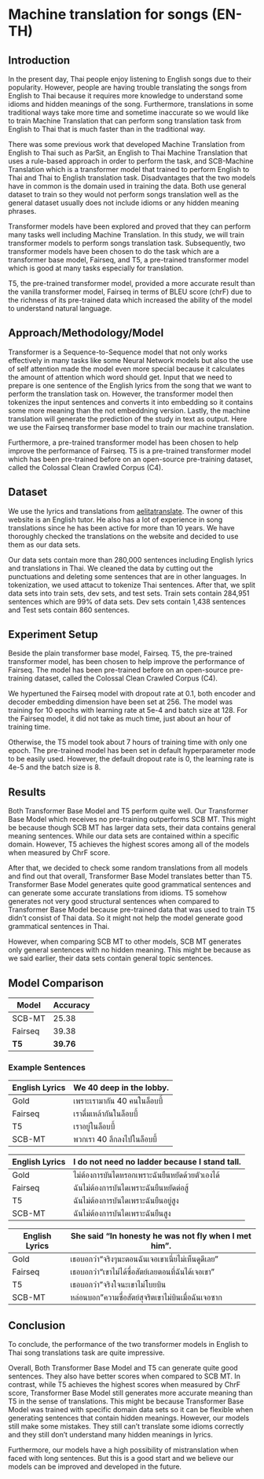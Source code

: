 # Machine translation for songs (EN-TH)
 
## Introduction
<p>In the present day, Thai people enjoy listening to English songs due to their popularity. However, people are having trouble translating the songs from English to Thai because it requires more knowledge to understand some idioms and hidden meanings of the song. Furthermore, translations in some traditional ways take more time and sometime inaccurate so we would like to train Machine Translation that can perform song translation task from English to Thai that is much faster than in the traditional way. 

<p>There was some previous work that developed Machine Translation from English to Thai such as ParSit, an English to Thai Machine Translation that uses a rule-based approach in order to perform the task, and SCB-Machine Translation which is a transformer model that trained to perform English to Thai and Thai to English translation task. Disadvantages that the two models have in common is the domain used in training the data. Both use general dataset to train so they would not perform songs translation well as the general dataset usually does not include idioms or any hidden meaning phrases.

<p>Transformer models have been explored and proved that they can perform many tasks well including Machine Translation. In this study, we will train transformer models to perform songs translation task. Subsequently, two transformer models have been chosen to do the task which are a transformer base model, Fairseq, and T5, a pre-trained transformer model which is good at many tasks especially for translation.

<p>T5, the pre-trained transformer model, provided a more accurate result than the vanilla transformer model, Fairseq in terms of BLEU score (chrF) due to the richness of its pre-trained data which increased the ability of the model to understand natural language.

## Approach/Methodology/Model
<p>Transformer is a Sequence-to-Sequence model that not only works effectively in many tasks like some Neural Network models but also the use of self attention made the model even more special because it calculates the amount of attention which word should get. Input that we need to prepare is one sentence of the English lyrics from the song that we want to perform the translation task on. However, the transformer model then tokenizes the input sentences and converts it into embedding so it contains some more meaning than the not embeddning version. Lastly, the machine translation will generate the prediction of the study in text  as output. Here we use the Fairseq transformer base model to train our machine translation.

<p>Furthermore, a pre-trained transformer model has been chosen to help improve the performance of Fairseq. T5 is a pre-trained transformer model which has been pre-trained before on an open-source pre-training dataset, called the Colossal Clean Crawled Corpus (C4).

## Dataset
<p>We use the lyrics and translations from <a href='https://www.aelitaxtranslate.com'>aelitatranslate</a>. The owner of this website is an English tutor. He also has a lot of experience in song translations since he has been active for more than 10 years. We have thoroughly checked the translations on the website and decided to use them as our data sets.

<p>Our data sets contain more than 280,000 sentences including English lyrics and translations in Thai. We cleaned the data by cutting out the punctuations and deleting some sentences that are in other languages. In tokenization, we used attacut to tokenize Thai sentences. After that, we split data sets into train sets, dev sets, and test sets. Train sets contain 284,951 sentences which are 99% of data sets. Dev sets contain 1,438 sentences and Test sets contain 860 sentences.

## Experiment Setup
<p>Beside the plain transformer base model, Fairseq. T5, the pre-trained transformer model, has been chosen to help improve the performance of Fairseq. The model has been pre-trained before on an open-source pre-training dataset, called the Colossal Clean Crawled Corpus (C4). 

<p>We hypertuned the Fairseq model with dropout rate at 0.1, both encoder and decoder embedding dimension have been set at 256. The model was training for 10 epochs with learning rate at 5e-4 and batch size at 128. For the Fairseq model, it did not take as much time, just about an hour of training time.
<p>Otherwise, the T5 model took about 7 hours of training time with only one epoch. The pre-trained model has been set in default hyperparameter mode to be easily used. However, the default dropout rate is 0, the learning rate is 4e-5 and the batch size is 8.

## Results
<p>Both Transformer Base Model and T5 perform quite well. Our Transformer Base Model which receives no pre-training outperforms SCB MT. This might be because though SCB MT has larger data sets, their data contains general meaning sentences. While our data sets are contained within a specific domain. However, T5 achieves the highest scores among all of the models when measured by ChrF score. 

<p>After that, we decided to check some random translations from all models and find out that overall, Transformer Base Model translates better than T5. Transformer Base Model generates quite good grammatical sentences and can generate some accurate translations from idioms. T5 somehow generates not very good structural sentences when compared to Transformer Base Model because pre-trained data that was used to train T5 didn’t consist of Thai data. So it might not help the model generate good grammatical sentences in Thai. 
<p>However, when comparing SCB MT to other models, SCB MT generates only general sentences with no hidden meaning. This might be because as we said earlier, their data sets contain general topic sentences.
 
## Model Comparison
| Model | Accuracy |
|-----------| ----------|
|SCB-MT |25.38|
| Fairseq | 39.38|
| **T5** | **39.76** |

### Example Sentences
| English Lyrics |We 40 deep in the lobby.|
|-----------| ----------|
| Gold |เพราะเรามากัน 40 คนในล็อบบี้|
| Fairseq |เราดื่มเหล้ากันในล็อบบี้|
| T5 |เราอยู่ในล็อบบี้|
| SCB-MT |พวกเรา 40 ลึกลงไปในล็อบบี้|
 
| English Lyrics | I do not need no ladder because I stand tall. |
|-----------| ----------|
| Gold |ไม่ต้องการบันไดหรอกเพราะฉันยืนหยัดด้วยตัวเองได้|
| Fairseq |ฉันไม่ต้องการบันไดเพราะฉันยืนหยัดต่อสู้|
| T5 |ฉันไม่ต้องการบันไดเพราะฉันยืนอยู่สูง|
| SCB-MT |ฉันไม่ต้องการบันไดเพราะฉันยืนสูง|
 

| English Lyrics | She said “In honesty he was not fly when I met him”. |
|-----------| ----------|
| Gold |เธอบอกว่า“จริงๆนะตอนฉันเจอเขาเนี่ยไม่เห็นดูดีเลย”|
| Fairseq |เธอบอกว่า“เขาไม่ได้ซื่อสัตย์เลยตอนที่ฉันได้เจอเขา”|
| T5 |เธอบอกว่า”จริงใจนะเขาไม่โบยบิน|
| SCB-MT |หล่อนบอก”ความซื่อสัตย์สุจริตเขาไม่บินเมื่อฉันเจอซาก|
 
## Conclusion
<p>To conclude, the performance of the two transformer models in English to Thai song translations task are quite impressive. 
<p>Overall, Both Transformer Base Model and T5 can generate quite good sentences. They also have better scores when compared to SCB MT. In contrast, while T5 achieves the highest scores when measured by ChrF score, Transformer Base Model still generates more accurate meaning than T5 in the sense of translations. This might be because Transformer Base Model was trained with specific domain data sets so it can be flexible when generating sentences that contain hidden meanings.  However, our models still make some mistakes. They still can’t translate some idioms correctly and they still don’t understand many hidden meanings in lyrics. 

<p>Furthermore, our models have a high possibility of mistranslation when faced with long sentences. But this is a good start and we believe our models can be improved and developed in the future.

